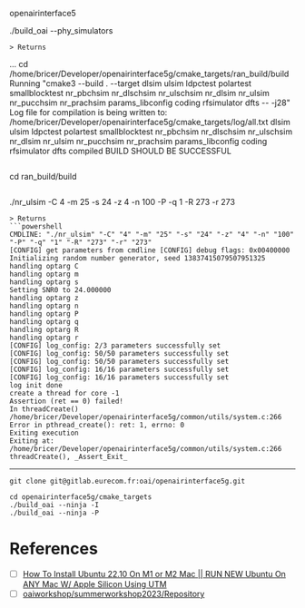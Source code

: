 openairinterface5


./build_oai --phy_simulators
```
> Returns
```
...
cd /home/bricer/Developer/openairinterface5g/cmake_targets/ran_build/build
Running "cmake3 --build .  --target dlsim ulsim ldpctest polartest smallblocktest nr_pbchsim nr_dlschsim nr_ulschsim nr_dlsim nr_ulsim nr_pucchsim nr_prachsim params_libconfig coding rfsimulator dfts -- -j28" 
Log file for compilation is being written to: /home/bricer/Developer/openairinterface5g/cmake_targets/log/all.txt
dlsim ulsim ldpctest polartest smallblocktest nr_pbchsim nr_dlschsim nr_ulschsim nr_dlsim nr_ulsim nr_pucchsim nr_prachsim params_libconfig coding rfsimulator dfts compiled
BUILD SHOULD BE SUCCESSFUL
```

```
cd ran_build/build
```

```
./nr_ulsim -C 4 -m 25 -s 24 -z 4 -n 100 -P -q 1 -R 273 -r 273
```
> Returns
```powershell
CMDLINE: "./nr_ulsim" "-C" "4" "-m" "25" "-s" "24" "-z" "4" "-n" "100" "-P" "-q" "1" "-R" "273" "-r" "273"
[CONFIG] get parameters from cmdline [CONFIG] debug flags: 0x00400000
Initializing random number generator, seed 13837415079507951325
handling optarg C
handling optarg m
handling optarg s
Setting SNR0 to 24.000000
handling optarg z
handling optarg n
handling optarg P
handling optarg q
handling optarg R
handling optarg r
[CONFIG] log_config: 2/3 parameters successfully set
[CONFIG] log_config: 50/50 parameters successfully set
[CONFIG] log_config: 50/50 parameters successfully set
[CONFIG] log_config: 16/16 parameters successfully set
[CONFIG] log_config: 16/16 parameters successfully set
log init done
create a thread for core -1
Assertion (ret == 0) failed!
In threadCreate() /home/bricer/Developer/openairinterface5g/common/utils/system.c:266
Error in pthread_create(): ret: 1, errno: 0
Exiting execution
Exiting at: /home/bricer/Developer/openairinterface5g/common/utils/system.c:266 threadCreate(), _Assert_Exit_
```




---


```
git clone git@gitlab.eurecom.fr:oai/openairinterface5g.git
```

```
cd openairinterface5g/cmake_targets
./build_oai --ninja -I 
./build_oai --ninja -P
```


# References

- [ ] [How To Install Ubuntu 22.10 On M1 or M2 Mac || RUN NEW Ubuntu On ANY Mac W/ Apple Silicon Using UTM](https://www.youtube.com/watch?v=O19mv1pe76M&t=0s)
- [ ] [oaiworkshop/summerworkshop2023/Repository](https://gitlab.eurecom.fr/oaiworkshop/summerworkshop2023/-/tree/main/ran)

